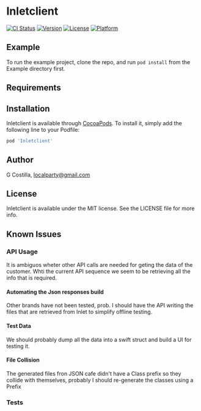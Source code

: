 # Inletclient

[![CI Status](https://img.shields.io/travis/localparty/Inletclient.svg?style=flat)](https://travis-ci.org/localparty/Inletclient)
[![Version](https://img.shields.io/cocoapods/v/Inletclient.svg?style=flat)](https://cocoapods.org/pods/Inletclient)
[![License](https://img.shields.io/cocoapods/l/Inletclient.svg?style=flat)](https://cocoapods.org/pods/Inletclient)
[![Platform](https://img.shields.io/cocoapods/p/Inletclient.svg?style=flat)](https://cocoapods.org/pods/Inletclient)

## Example

To run the example project, clone the repo, and run `pod install` from the Example directory first.

## Requirements

## Installation

Inletclient is available through [CocoaPods](https://cocoapods.org). To install
it, simply add the following line to your Podfile:

```ruby
pod 'Inletclient'
```

## Author

G Costilla, localparty@gmail.com

## License

Inletclient is available under the MIT license. See the LICENSE file for more info.

## Known Issues
### API Usage
It is ambiguos wheter other API calls are needed for geting the data of the customer. Whti the current API sequence we seem to be retrieving all the info that is required.

#### Automating the Json responses build
Other brands have not been tested, prob. I should have the API writing the files that are retrieved from Inlet to simplify offline testing.

#### Test Data
We should probably dump all the data into a swift struct and build a UI for testing it.

#### File Collision
The generated files fron JSON cafe didn't have a Class prefix so they collide with themselves, probably I should re-generate the classes using a Prefix

### Tests
